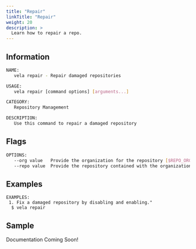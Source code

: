 ```yaml
---
title: "Repair"
linkTitle: "Repair"
weight: 20
description: >
  Learn how to repair a repo.
---
```


## Information

```sh
NAME:
   vela repair - Repair damaged repositories

USAGE:
   vela repair [command options] [arguments...]

CATEGORY:
   Repository Management

DESCRIPTION:
   Use this command to repair a damaged repository
```
## Flags

```sh
OPTIONS:
   --org value   Provide the organization for the repository [$REPO_ORG]
   --repo value  Provide the repository contained with the organization [$REPO_NAME]
```

## Examples

```
EXAMPLES:
 1. Fix a damaged repository by disabling and enabling."
  $ vela repair
```

## Sample

Documentation Coming Soon!
